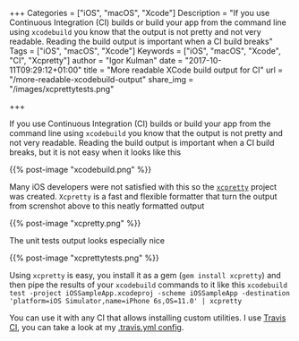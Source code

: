 +++
Categories = ["iOS", "macOS", "Xcode"]
Description = "If you use Continuous Integration (CI) builds or build your app from the command line using `xcodebuild` you know that the output is not pretty and not very readable. Reading the build output is important when a CI build breaks"
Tags = ["iOS", "macOS", "Xcode"]
Keywords = ["iOS", "macOS", "Xcode", "CI", "Xcpretty"]
author = "Igor Kulman"
date = "2017-10-11T09:29:12+01:00"
title = "More readable XCode build output for CI"
url = "/more-readable-xcodebuild-output"
share_img = "/images/xcprettytests.png"

+++

If you use Continuous Integration (CI) builds or build your app from the command line using `xcodebuild` you know that the output is not pretty and not very readable. Reading the build output is important when a CI build breaks, but it is not easy when it looks like this

{{% post-image "xcodebuild.png" %}}

Many iOS developers were not satisfied with this so the [`xcpretty`](https://github.com/supermarin/xcpretty) project was created. `Xcpretty` is a fast and flexible formatter that turn the output from screnshot above to this neatly formatted output

{{% post-image "xcpretty.png" %}}

<!--more-->

The unit tests output looks especially nice

{{% post-image "xcprettytests.png" %}}

Using `xcpretty` is easy, you install it as a gem (`gem install xcpretty`) and then pipe the results of your `xcodebuild` commands to it like this `xcodebuild test -project iOSSampleApp.xcodeproj -scheme iOSSampleApp -destination 'platform=iOS Simulator,name=iPhone 6s,OS=11.0' | xcpretty`

You can use it with any CI that allows installing custom utilities. I use [Travis CI](https://travis-ci.org/igorkulman/iOSSampleApp), you can take a look at my [.travis.yml config](https://github.com/igorkulman/iOSSampleApp/blob/master/.travis.yml). 
